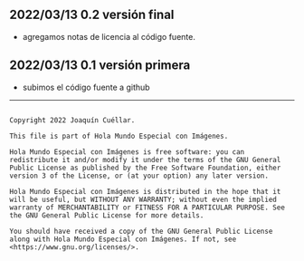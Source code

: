 ## 2022/03/13 0.2 versión final

+ agregamos notas de licencia al código fuente.

## 2022/03/13 0.1 versión primera

+ subimos el código fuente a github

***

```

Copyright 2022 Joaquín Cuéllar.

This file is part of Hola Mundo Especial con Imágenes.

Hola Mundo Especial con Imágenes is free software: you can redistribute it and/or modify it under the terms of the GNU General Public License as published by the Free Software Foundation, either version 3 of the License, or (at your option) any later version.

Hola Mundo Especial con Imágenes is distributed in the hope that it will be useful, but WITHOUT ANY WARRANTY; without even the implied warranty of MERCHANTABILITY or FITNESS FOR A PARTICULAR PURPOSE. See the GNU General Public License for more details.

You should have received a copy of the GNU General Public License along with Hola Mundo Especial con Imágenes. If not, see <https://www.gnu.org/licenses/>.
```